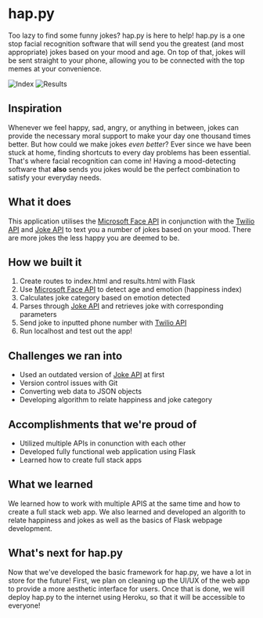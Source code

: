 # hap.py
Too lazy to find some funny jokes? hap.py is here to help! hap.py is a one stop facial recognition software that will send you the greatest (and most appropriate) jokes based on your mood and age. On top of that, jokes will be sent straight to your phone, allowing you to be connected with the top memes at your convenience. 

![Index](https://github.com/happy-peddiehacks/hap.py/blob/master/static/assets/img/Screenshots/index.png)
![Results](https://github.com/happy-peddiehacks/hap.py/blob/master/static/assets/img/Screenshots/results.png)

## Inspiration
Whenever we feel happy, sad, angry, or anything in between, jokes can provide the necessary moral support to make your day one thousand times better. But how could we make jokes *even better*? Ever since we have been stuck at home, finding shortcuts to every day problems has been essential. That's where facial recognition can come in! Having a mood-detecting software that **also** sends you jokes would be the perfect combination to satisfy your everyday needs.

## What it does
This application utilises the [Microsoft Face API](https://azure.microsoft.com/en-us/services/cognitive-services/face/) in conjunction with the [Twilio API](http://twilio.com/) and [Joke API](https://rapidapi.com/Sv443/api/jokeapi-v2?endpoint=apiendpoint_e5399e8c-6633-4c02-8063-42e2dd17e9fe) to text you a number of jokes based on your mood. There are more jokes the less happy you are deemed to be. 

## How we built it
1. Create routes to index.html and results.html with Flask
2. Use [Microsoft Face API](https://azure.microsoft.com/en-us/services/cognitive-services/face/) to detect age and emotion (happiness index)
3. Calculates joke category based on emotion detected
4. Parses through [Joke API](https://rapidapi.com/Sv443/api/jokeapi-v2?endpoint=apiendpoint_e5399e8c-6633-4c02-8063-42e2dd17e9fe) and retrieves joke with corresponding parameters
5. Send joke to inputted phone number with [Twilio API](http://twilio.com/)
6. Run localhost and test out the app!

## Challenges we ran into
- Used an outdated version of [Joke API](https://rapidapi.com/Sv443/api/jokeapi-v2?endpoint=apiendpoint_e5399e8c-6633-4c02-8063-42e2dd17e9fe) at first
- Version control issues with Git
- Converting web data to JSON objects
- Developing algorithm to relate happiness and joke category

## Accomplishments that we're proud of
- Utilized multiple APIs in conunction with each other
- Developed fully functional web application using Flask
- Learned how to create full stack apps

## What we learned
We learned how to work with multiple APIS at the same time and how to create a full stack web app. We also learned and developed an algorith to relate happiness and jokes as well as the basics of Flask webpage development.  


## What's next for hap.py
Now that we've developed the basic framework for hap.py, we have a lot in store for the future! First, we plan on cleaning up the UI/UX of the web app to provide a more aesthetic interface for users. Once that is done, we will deploy hap.py to the internet using Heroku, so that it will be accessible to everyone!


